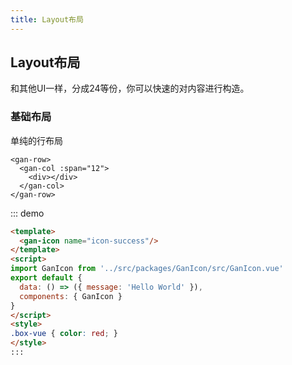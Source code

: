 ```yaml
---
title: Layout布局
---
```


## Layout布局

和其他UI一样，分成24等份，你可以快速的对内容进行构造。

### 基础布局

单纯的行布局

```vue
<gan-row>
  <gan-col :span="12">
    <div></div>
  </gan-col>
</gan-row>
```
::: demo
```html
<template>
  <gan-icon name="icon-success"/>
</template>
<script>
import GanIcon from '../src/packages/GanIcon/src/GanIcon.vue'
export default {
  data: () => ({ message: 'Hello World' }),
  components: { GanIcon }
}
</script>
<style>
.box-vue { color: red; }
</style>
:::
